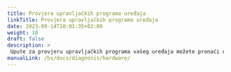 ```yaml
---
title: Provjera upravljačkih programa uređaja
linkTitle: Provjera upravljačkih programa uređaja
date: 2023-09-14T10:01:35+02:00
weight: 10
draft: false
description: >
 Upute za provjeru upravljačkih programa vašeg uređaja možete pronaći ovdje
manualLink: /bs/docs/diagnosis/hardware/
---
```

